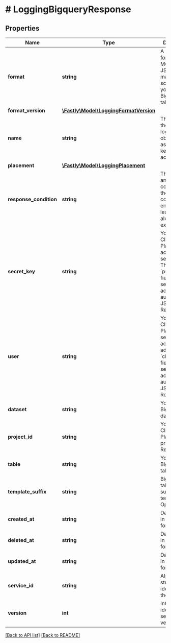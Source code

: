 # # LoggingBigqueryResponse

## Properties

Name | Type | Description | Notes
------------ | ------------- | ------------- | -------------
**format** | **string** | A Fastly [log format string](https://docs.fastly.com/en/guides/custom-log-formats). Must produce JSON that matches the schema of your BigQuery table. | [optional]
**format_version** | [**\Fastly\Model\LoggingFormatVersion**](LoggingFormatVersion.md) |  | [optional]
**name** | **string** | The name of the BigQuery logging object. Used as a primary key for API access. | [optional]
**placement** | [**\Fastly\Model\LoggingPlacement**](LoggingPlacement.md) |  | [optional]
**response_condition** | **string** | The name of an existing condition in the configured endpoint, or leave blank to always execute. | [optional]
**secret_key** | **string** | Your Google Cloud Platform account secret key. The &#x60;private_key&#x60; field in your service account authentication JSON. Required. | [optional]
**user** | **string** | Your Google Cloud Platform service account email address. The &#x60;client_email&#x60; field in your service account authentication JSON. Required. | [optional]
**dataset** | **string** | Your BigQuery dataset. | [optional]
**project_id** | **string** | Your Google Cloud Platform project ID. Required | [optional]
**table** | **string** | Your BigQuery table. | [optional]
**template_suffix** | **string** | BigQuery table name suffix template. Optional. | [optional]
**created_at** | **string** | Date and time in ISO 8601 format. | [optional] [readonly]
**deleted_at** | **string** | Date and time in ISO 8601 format. | [optional] [readonly]
**updated_at** | **string** | Date and time in ISO 8601 format. | [optional] [readonly]
**service_id** | **string** | Alphanumeric string identifying the service. | [optional] [readonly]
**version** | **int** | Integer identifying a service version. | [optional] [readonly]

[[Back to API list]](../../README.md#endpoints) [[Back to README]](../../README.md)
